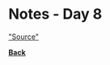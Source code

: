 # Notes - Day 8


<a href = "">"Source"</a>

<b><a href = "https://github.com/scottie-l/reading-notes/tree/main/reading-notes-401">Back</a>